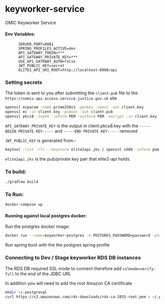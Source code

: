 # keyworker-service

OMIC Keyworker Service


#### Env Variables:

```properties
      SERVER_PORT=8081
      SPRING_PROFILES_ACTIVE=dev
      API_GATEWAY_TOKEN=***
      API_GATEWAY_PRIVATE_KEY=***
      USE_API_GATEWAY_AUTH=false
      JWT_PUBLIC_KEY=secret
      ELITE2_API_URI_ROOT=http://localhost:8080/api
```

### Setting secrets

The token is sent to you after submitting the `client.pub` file to the `https://nomis-api-access.service.justice.gov.uk` site

```bash
openssl ecparam -name prime256v1 -genkey -noout -out client.key
openssl ec -in client.key -pubout -out client.pub
openssl pkcs8 -topk8 -inform PEM -outform PEM -nocrypt -in client.key -out client.pkcs8.key
```

`API_GATEWAY_PRIVATE_KEY` is the output in client.pkcs8.key with the `-----BEGIN PRIVATE KEY-----` and `-----END PRIVATE KEY-----` removed

`JWT_PUBLIC_KEY` is generated from:-

```bash
keytool -list -rfc --keystore elite2api.jks | openssl x509 -inform pem -pubkey -noout | base64
```

`elite2api.jks` is the pub/private key pair that elite2-api holds.


### To build:

```bash
./gradlew build
```

### To Run:
```bash
docker-compose up
```

#### Running against local postgres docker:
Run the postgres docker image:
```bash
docker run --name=keyworker-postgres -e POSTGRES_PASSWORD=password -p5432:5432 -d postgres
```
Run spring boot with the the postgres spring profile

### Connecting to Dev / Stage keyworker RDS DB instances

The RDS DB required SSL mode to connect therefore add `sslmode=verify-full` to the end of the JDBC URL

In addition you will need to add the root Amazon CA certificate

```bash
mkdir ~/.postgresql
curl https://s3.amazonaws.com/rds-downloads/rds-ca-2015-root.pem > ~/.postgresql/root.crt
```

 
